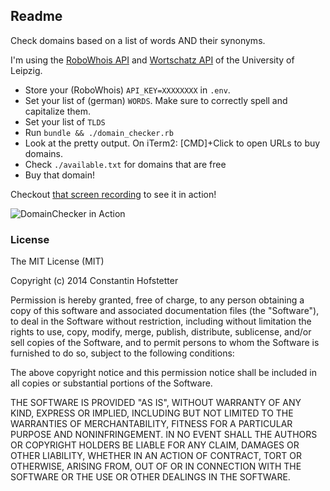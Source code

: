 ## Readme

Check domains based on a list of words AND their synonyms.

I'm using the [RoboWhois API](https://www.robowhois.com/) and [Wortschatz API](http://wortschatz.informatik.uni-leipzig.de) of the University of Leipzig.

* Store your (RoboWhois) ```API_KEY=XXXXXXXX``` in ```.env```.
* Set your list of  (german) ```WORDS```. Make sure to correctly spell and capitalize them.
* Set your list of ```TLDS```
* Run ```bundle && ./domain_checker.rb```
* Look at the pretty output. On iTerm2: [CMD]+Click to open URLs to buy domains.
* Check ```./available.txt``` for domains that are free
* Buy that domain!

Checkout [that screen recording](http://showterm.io/1e9da87d722ddf4b4079e) to see it in action!

![DomainChecker in Action](http://i.imgur.com/gwBvr8C.png)

### License

The MIT License (MIT)

Copyright (c) 2014 Constantin Hofstetter

Permission is hereby granted, free of charge, to any person obtaining a copy
of this software and associated documentation files (the "Software"), to deal
in the Software without restriction, including without limitation the rights
to use, copy, modify, merge, publish, distribute, sublicense, and/or sell
copies of the Software, and to permit persons to whom the Software is
furnished to do so, subject to the following conditions:

The above copyright notice and this permission notice shall be included in all
copies or substantial portions of the Software.

THE SOFTWARE IS PROVIDED "AS IS", WITHOUT WARRANTY OF ANY KIND, EXPRESS OR
IMPLIED, INCLUDING BUT NOT LIMITED TO THE WARRANTIES OF MERCHANTABILITY,
FITNESS FOR A PARTICULAR PURPOSE AND NONINFRINGEMENT. IN NO EVENT SHALL THE
AUTHORS OR COPYRIGHT HOLDERS BE LIABLE FOR ANY CLAIM, DAMAGES OR OTHER
LIABILITY, WHETHER IN AN ACTION OF CONTRACT, TORT OR OTHERWISE, ARISING FROM,
OUT OF OR IN CONNECTION WITH THE SOFTWARE OR THE USE OR OTHER DEALINGS IN THE
SOFTWARE.
